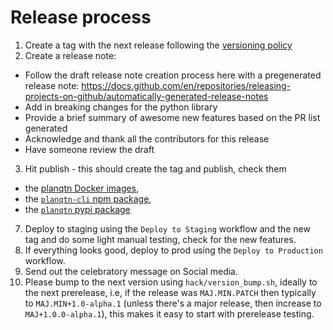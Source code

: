 # Release process

1. Create a tag with the next release following the [versioning policy](./VERSIONING.md)
2. Create a release note:

- Follow the draft release note creation process here with a pregenerated release note: https://docs.github.com/en/repositories/releasing-projects-on-github/automatically-generated-release-notes
- Add in breaking changes for the python library
- Provide a brief summary of awesome new features based on the PR list generated
- Acknowledge and thank all the contributors for this release
- Have someone review the draft

3. Hit publish - this should create the tag and publish, check them

- the [planqtn Docker images](https://hub.docker.com/u/planqtn),
- the [`planqtn-cli` npm package](https://www.npmjs.com/package/planqtn-cli),
- the [`planqtn` pypi package](https://pypi.org/project/planqtn)

7. Deploy to staging using the `Deploy to Staging` workflow and the new tag and do some light manual testing, check for the new features.
8. If everything looks good, deploy to prod using the `Deploy to Production` workflow.
9. Send out the celebratory message on Social media.
10. Please bump to the next version using `hack/version_bump.sh`, ideally to the next prerelease, i.e, if the release was `MAJ.MIN.PATCH` then typically to `MAJ.MIN+1.0-alpha.1` (unless there's a major release, then increase to `MAJ+1.0.0-alpha.1`), this makes it easy to start with prerelease testing.
